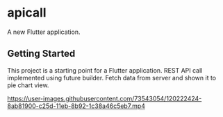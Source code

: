 # apicall

A new Flutter application.

## Getting Started

This project is a starting point for a Flutter application.
REST API call implemented using future builder.
Fetch data from server and shown it to pie chart view.

https://user-images.githubusercontent.com/73543054/120222424-8ab81900-c25d-11eb-8b92-1c38a46c5eb7.mp4


